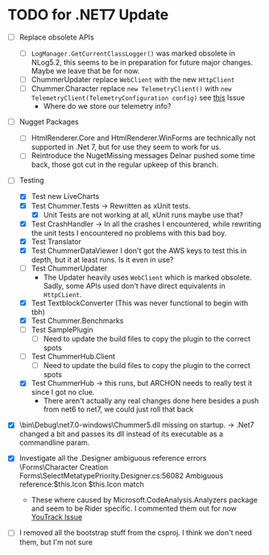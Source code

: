 # TODO for .NET7 Update
- [ ] Replace obsolete APIs
  - [ ] `LogManager.GetCurrentClassLogger()` was marked obsolete in NLog5.2, this seems to be in preparation for future major changes. Maybe we leave that be for now.
  - [ ] ChummerUpdater replace `WebClient` with the new `HttpClient`
  - [ ] Chummer.Character replace `new TelemetryClient()` with `new TelemetryClient(TelemetryConfiguration config)` see [this](https://github.com/microsoft/ApplicationInsights-dotnet/issues/1152) Issue
    - Where do we store our telemetry info?
- [ ] Nugget Packages
  - [ ] HtmlRenderer.Core and HtmlRenderer.WinForms are technically not supported in .Net 7, but for use they seem to work for us.
  - [ ] Reintroduce the NugetMissing messages Delnar pushed some time back, those got cut in the regular upkeep of this branch.
- [ ] Testing
  - [x] Test new LiveCharts
  - [x] Test Chummer.Tests -> Rewritten as xUnit tests.
    - [x] Unit Tests are not working at all, xUnit runs maybe use that?
  - [x] Test CrashHandler -> In all the crashes I encountered, while rewriting the unit tests I encountered no problems with this bad boy.
  - [x] Test Translator
  - [x] Test ChummerDataViewer I don't got the AWS keys to test this in depth, but it at least runs. Is it even in use?
  - [ ] Test ChummerUpdater
    - The Updater heavily uses `WebClient` which is marked obsolete. Sadly, some APIs used don't have direct equivalents in `HttpCLient`.
  - [x] Test TextblockConverter (This was never functional to begin with tbh)
  - [x] Test Chummer.Benchmarks
  - [ ] Test SamplePlugin
    - [ ] Need to update the build files to copy the plugin to the correct spots
  - [ ] Test ChummerHub.Client
    - [ ] Need to update the build files to copy the plugin to the correct spots
  - [x] Test ChummerHub -> this runs, but ARCHON needs to really test it since I got no clue.
    - There aren't actually any real changes done here besides a push from net6 to net7, we could just roll that back

- [x] <Chummer>\bin\Debug\net7.0-windows\Chummer5.dll missing on startup. -> .Net7 changed a bit and passes its dll instead of its executable as a commandline param.

- [x] Investigate all the .Designer ambiguous reference errors <Chummer>\Forms\Character Creation Forms\SelectMetatypePriority.Designer.cs:56082 Ambiguous reference:$this.Icon $this.Icon match
    - These where caused by Microsoft.CodeAnalysis.Analyzers package and seem to be Rider specific. I commented them out for now [YouTrack Issue](https://youtrack.jetbrains.com/issue/RIDER-98374)
- [ ] I removed all the bootstrap stuff from the csproj. I think we don't need them, but I'm not sure
